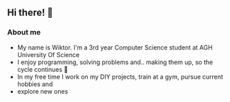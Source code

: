 ## Hi there! 👋

### About me
- My name is Wiktor. I'm a 3rd year Computer Science student at AGH University Of Science 
- I enjoy programming, solving problems and.. making them up, so the cycle continues 🙈
- In my free time I work on my DIY projects, train at a gym, pursue current hobbies and
- explore new ones
